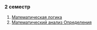 ### 2 семестр
1. [Математическая логика](https://github.com/zpix1/nsu-cheatsheet/tree/content/NSU-PUBLIC/2%20%D1%81%D0%B5%D0%BC%D0%B5%D1%81%D1%82%D1%80/%D0%9C%D0%B0%D1%82%D0%B5%D0%BC%D0%B0%D1%82%D0%B8%D1%87%D0%B5%D1%81%D0%BA%D0%B0%D1%8F%20%D0%BB%D0%BE%D0%B3%D0%B8%D0%BA%D0%B0/%D0%9C%D0%B0%D1%82%D0%B5%D0%BC%D0%B0%D1%82%D0%B8%D1%87%D0%B5%D1%81%D0%BA%D0%B0%D1%8F%20%D0%BB%D0%BE%D0%B3%D0%B8%D0%BA%D0%B0.md)
2. [Математический анализ Определения](https://raw.githubusercontent.com/zpix1/nsu-cheatsheet/content/NSU-PUBLIC/2%20%D1%81%D0%B5%D0%BC%D0%B5%D1%81%D1%82%D1%80/%D0%9C%D0%B0%D1%82%D0%B5%D0%BC%D0%B0%D1%82%D0%B8%D1%87%D0%B5%D1%81%D0%BA%D0%B8%D0%B9%20%D0%B0%D0%BD%D0%B0%D0%BB%D0%B8%D0%B7%20%D0%9E%D0%BF%D1%80%D0%B5%D0%B4%D0%B5%D0%BB%D0%B5%D0%BD%D0%B8%D1%8F.pdf)
